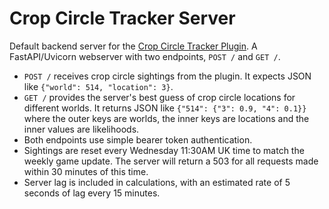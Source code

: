 # Crop Circle Tracker Server

Default backend server for the [Crop Circle Tracker Plugin](https://github.com/mattjrumble/crop-circle-tracker-plugin).
A FastAPI/Uvicorn webserver with two endpoints, `POST /` and `GET /`.

* `POST /` receives crop circle sightings from the plugin. It expects JSON like `{"world": 514, "location": 3}`.
* `GET /` provides the server's best guess of crop circle locations for different worlds. It returns JSON like
  `{"514": {"3": 0.9, "4": 0.1}}` where the outer keys are worlds, the inner keys are locations and the inner values 
  are likelihoods.
* Both endpoints use simple bearer token authentication.
* Sightings are reset every Wednesday 11:30AM UK time to match the weekly game update. The server will return a 503 for all requests made within 30 minutes of this time.
* Server lag is included in calculations, with an estimated rate of 5 seconds of lag every 15 minutes.
